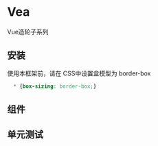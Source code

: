 # Vea

Vue造轮子系列


## 安装

使用本框架前，请在 CSS中设置盒模型为 border-box

```css
  * {box-sizing: border-box;}
```


## 组件
 
 
 
## 单元测试

